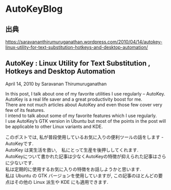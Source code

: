 # AutoKeyBlog
## 出典
https://saravananthirumuruganathan.wordpress.com/2010/04/14/autokey-linux-utility-for-text-substitution-hotkeys-and-desktop-automation/

## AutoKey : Linux Utility for Text Substitution , Hotkeys and Desktop Automation

April 14, 2010 by Saravanan Thirumuruganathan

In this post, I talk about one of my favorite utilities I use regularly – AutoKey.<br>
 AutoKey is a real life saver and a great productivity boost for me.<br>
 There are not much articles about AutoKey and even those few cover very few of its features.<br>
 I intend to talk about some of my favorite features which I use regularly.<br>
 I use AutoKey’s GTK version in Ubuntu but most of the points in the post will be applicable to other Linux variants and KDE.<br>

このポストでは, 私が普段使用しているお気に入りの便利ツールの話をします - AutoKeyです.<br>
 AutoKey は実生活を救い,　私にとって生産を後押ししてくれます.<br>
 AutoKeyについて書かれた記事は少なくAutoKeyの特徴が抑えられた記事はさらに少ないです.<br>
 私は定期的に使用するお気に入りの特徴をお話しようかと思います.<br>
 私は Ubuntu の GTK バージョンを使用していますが, この記事のほとんどの要点はその他の Linux 派生や KDE にも適用できます.<br>
